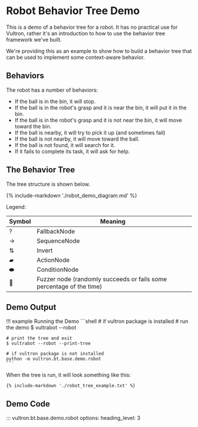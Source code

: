# Robot Behavior Tree Demo

This is a demo of a behavior tree for a robot.
It has no practical use for Vultron, rather it's an introduction to how to use the behavior tree
framework we've built.

We're providing this as an example to show how to build a behavior tree that can be used
to implement some context-aware behavior.

## Behaviors

The robot has a number of behaviors:

- If the ball is in the bin, it will stop.
- If the ball is in the robot's grasp and it is near the bin, it will put it in the bin.
- If the ball is in the robot's grasp and it is not near the bin, it will move toward the bin.
- If the ball is nearby, it will try to pick it up (and sometimes fail)
- If the ball is not nearby, it will move toward the ball.
- If the ball is not found, it will search for it.
- If it fails to complete its task, it will ask for help.

## The Behavior Tree

The tree structure is shown below.

{% include-markdown './robot_demo_diagram.md' %}

Legend:

| Symbol   | Meaning |
|----------| ------- |
| ?        | FallbackNode |
| &rarr;   | SequenceNode |
| &#8645;  | Invert |
| &#9648;  | ActionNode |
| &#11052;  | ConditionNode |
| &#127922; | Fuzzer node (randomly succeeds or fails some percentage of the time) |

## Demo Output

!!! example Running the Demo
    ```shell
     # if vultron package is installed
    # run the demo
    $ vultrabot --robot

    # print the tree and exit
    $ vultrabot --robot --print-tree
    
    # if vultron package is not installed
    python -m vultron.bt.base.demo.robot
    ```

When the tree is run, it will look something like this:

```text
{% include-markdown './robot_tree_example.txt' %}
```

## Demo Code

::: vultron.bt.base.demo.robot
    options:
        heading_level: 3
